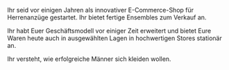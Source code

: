 Ihr seid vor einigen Jahren als innovativer E-Commerce-Shop für Herrenanzüge gestartet. Ihr bietet fertige Ensembles zum Verkauf an. 

Ihr habt Euer Geschäftsmodell vor einiger Zeit erweitert und bietet Eure Waren heute auch in ausgewählten Lagen in hochwertigen Stores stationär an.

Ihr versteht, wie erfolgreiche Männer sich kleiden wollen.

